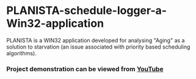 # PLANISTA-schedule-logger-a-Win32-application
PLANISTA is a WIN32 application developed for analysing "Aging" as a solution to starvation (an issue associated with priority based scheduling algorithms).

### Project demonstration can be viewed from [YouTube](https://www.youtube.com/watch?v=zj5-134iEjQ)

